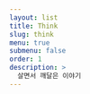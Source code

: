 ```yaml
---
layout: list
title: Think
slug: think
menu: true
submenu: false
order: 1
description: >
  살면서 깨달은 이야기
---
```

